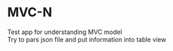 # MVC-N
Test app for understanding MVC model\
Try to pars json file and put information into table view
